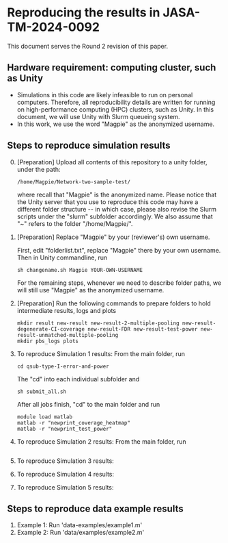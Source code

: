 # Reproducing the results in JASA-TM-2024-0092

This document serves the Round 2 revision of this paper.


## Hardware requirement:  computing cluster, such as Unity
* Simulations in this code are likely infeasible to run on personal computers.  Therefore, all reproducibility details are written for running on high-performance computing (HPC) clusters, such as Unity.  In this document, we will use Unity with Slurm queueing system.
* In this work, we use the word "Magpie" as the anonymized username.



## Steps to reproduce simulation results

0. [Preparation] Upload all contents of this repository to a unity folder, under the path:
	```
	/home/Magpie/Network-two-sample-test/
	```
	where recall that "Magpie" is the anonymized name.
	Please notice that the Unity server that you use to reproduce this code may have a different folder structure -- in which case, please also revise the Slurm scripts under the "slurm" subfolder accordingly.
	We also assume that "~" refers to the folder "/home/Magpie/".

1. [Preparation] Replace "Magpie" by your (reviewer's) own username.

	First, edit "folderlist.txt", replace "Magpie" there by your own username.
	Then in Unity commandline, run
	```
	sh changename.sh Magpie YOUR-OWN-USERNAME
	```

	For the remaining steps, whenever we need to describe folder paths, we will still use "Magpie" as the anonymized username.

2. [Preparation] Run the following commands to prepare folders to hold intermediate results, logs and plots
	```
	mkdir result new-result new-result-2-multiple-pooling new-result-degenerate-CI-coverage new-result-FDR new-result-test-power new-result-unmatched-multiple-pooling
	mkdir pbs_logs plots
	```

3. To reproduce Simulation 1 results: 
	From the main folder, run
	```
	cd qsub-type-I-error-and-power

	```
	The "cd" into each individual subfolder and
	```
	sh submit_all.sh
	```
	After all jobs finish, "cd" to the main folder and run
	```
	module load matlab
	matlab -r "newprint_coverage_heatmap"
	matlab -r "newprint_test_power"
	```

4. To reproduce Simulation 2 results:
	From the main folder, run
	```

	```

5. To reproduce Simulation 3 results:


6. To reproduce Simulation 4 results:

7. To reproduce Simulation 5 results:




## Steps to reproduce data example results

1. Example 1: Run 'data-examples/example1.m'</li>
2. Example 2: Run 'data/examples/example2.m'</li>




